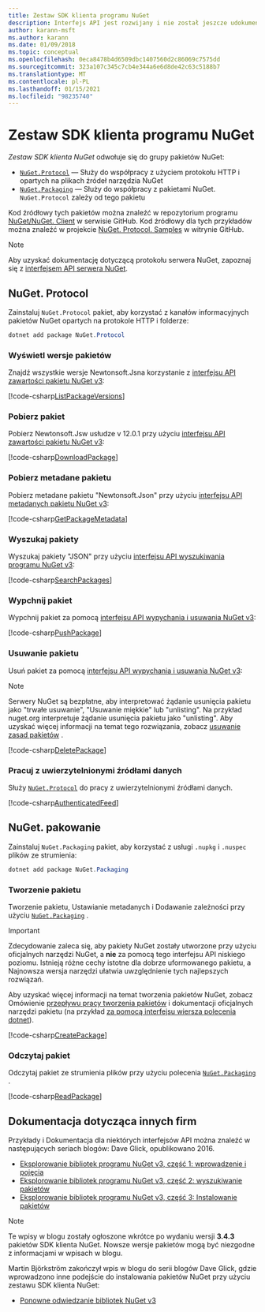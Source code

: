 ```yaml
---
title: Zestaw SDK klienta programu NuGet
description: Interfejs API jest rozwijany i nie został jeszcze udokumentowany, ale przykłady są dostępne w blogu Dave Glick.
author: karann-msft
ms.author: karann
ms.date: 01/09/2018
ms.topic: conceptual
ms.openlocfilehash: 0eca8478b4d6509dbc1407560d2c86069c7575dd
ms.sourcegitcommit: 323a107c345c7cb4e344a6e6d8de42c63c5188b7
ms.translationtype: MT
ms.contentlocale: pl-PL
ms.lasthandoff: 01/15/2021
ms.locfileid: "98235740"
---
```

# <a name="nuget-client-sdk"></a>Zestaw SDK klienta programu NuGet

*Zestaw SDK klienta NuGet* odwołuje się do grupy pakietów NuGet:

* [`NuGet.Protocol`](https://www.nuget.org/packages/NuGet.Protocol) — Służy do współpracy z użyciem protokołu HTTP i opartych na plikach źródeł narzędzia NuGet
* [`NuGet.Packaging`](https://www.nuget.org/packages/NuGet.Packaging) — Służy do współpracy z pakietami NuGet. `NuGet.Protocol` zależy od tego pakietu

Kod źródłowy tych pakietów można znaleźć w repozytorium programu [NuGet/NuGet. Client](https://github.com/NuGet/NuGet.Client) w serwisie GitHub.
Kod źródłowy dla tych przykładów można znaleźć w projekcie [NuGet. Protocol. Samples](https://github.com/NuGet/Samples/tree/master/NuGetProtocolSamples) w witrynie GitHub.

> [!Note]
> Aby uzyskać dokumentację dotyczącą protokołu serwera NuGet, zapoznaj się z [interfejsem API serwera NuGet](~/api/overview.md).

## <a name="nugetprotocol"></a>NuGet. Protocol

Zainstaluj `NuGet.Protocol` pakiet, aby korzystać z kanałów informacyjnych pakietów NuGet opartych na protokole HTTP i folderze:

```ps1
dotnet add package NuGet.Protocol
```

### <a name="list-package-versions"></a>Wyświetl wersje pakietów

Znajdź wszystkie wersje Newtonsoft.Jsna korzystanie z [interfejsu API zawartości pakietu NuGet v3](../api/package-base-address-resource.md#enumerate-package-versions):

[!code-csharp[ListPackageVersions](~/../nuget-samples/NuGetProtocolSamples/Program.cs?name=ListPackageVersions)]

### <a name="download-a-package"></a>Pobierz pakiet

Pobierz Newtonsoft.Jsw usłudze v 12.0.1 przy użyciu [interfejsu API zawartości pakietu NuGet v3](../api/package-base-address-resource.md):

[!code-csharp[DownloadPackage](~/../nuget-samples/NuGetProtocolSamples/Program.cs?name=DownloadPackage)]

### <a name="get-package-metadata"></a>Pobierz metadane pakietu

Pobierz metadane pakietu "Newtonsoft.Json" przy użyciu [interfejsu API metadanych pakietu NuGet v3](../api/registration-base-url-resource.md):

[!code-csharp[GetPackageMetadata](~/../nuget-samples/NuGetProtocolSamples/Program.cs?name=GetPackageMetadata)]

### <a name="search-packages"></a>Wyszukaj pakiety

Wyszukaj pakiety "JSON" przy użyciu [interfejsu API wyszukiwania programu NuGet v3](../api/search-query-service-resource.md):

[!code-csharp[SearchPackages](~/../nuget-samples/NuGetProtocolSamples/Program.cs?name=SearchPackages)]

### <a name="push-a-package"></a>Wypchnij pakiet

Wypchnij pakiet za pomocą [interfejsu API wypychania i usuwania NuGet v3](../api/package-publish-resource.md):

[!code-csharp[PushPackage](~/../nuget-samples/NuGetProtocolSamples/Program.cs?name=PushPackage)]

### <a name="delete-a-package"></a>Usuwanie pakietu

Usuń pakiet za pomocą [interfejsu API wypychania i usuwania NuGet v3](../api/package-publish-resource.md):

> [!Note]
> Serwery NuGet są bezpłatne, aby interpretować żądanie usunięcia pakietu jako "trwałe usuwanie", "Usuwanie miękkie" lub "unlisting".
> Na przykład nuget.org interpretuje żądanie usunięcia pakietu jako "unlisting". Aby uzyskać więcej informacji na temat tego rozwiązania, zobacz [usuwanie zasad pakietów](../nuget-org/policies/deleting-packages.md) .

[!code-csharp[DeletePackage](~/../nuget-samples/NuGetProtocolSamples/Program.cs?name=DeletePackage)]

### <a name="work-with-authenticated-feeds"></a>Pracuj z uwierzytelnionymi źródłami danych

Służy [`NuGet.Protocol`](https://www.nuget.org/packages/NuGet.Protocol) do pracy z uwierzytelnionymi źródłami danych.

[!code-csharp[AuthenticatedFeed](~/../nuget-samples/NuGetProtocolSamples/Program.cs?name=AuthenticatedFeed)]

## <a name="nugetpackaging"></a>NuGet. pakowanie

Zainstaluj `NuGet.Packaging` pakiet, aby korzystać z usługi `.nupkg` i `.nuspec` plików ze strumienia:

```ps1
dotnet add package NuGet.Packaging
```

### <a name="create-a-package"></a>Tworzenie pakietu

Tworzenie pakietu, Ustawianie metadanych i Dodawanie zależności przy użyciu [`NuGet.Packaging`](https://www.nuget.org/packages/NuGet.Packaging) .

> [!IMPORTANT]
> Zdecydowanie zaleca się, aby pakiety NuGet zostały utworzone przy użyciu oficjalnych narzędzi NuGet, a **nie** za pomocą tego interfejsu API niskiego poziomu. Istnieją różne cechy istotne dla dobrze uformowanego pakietu, a Najnowsza wersja narzędzi ułatwia uwzględnienie tych najlepszych rozwiązań.
> 
> Aby uzyskać więcej informacji na temat tworzenia pakietów NuGet, zobacz Omówienie [przepływu pracy tworzenia pakietów](../create-packages/overview-and-workflow.md) i dokumentacji oficjalnych narzędzi pakietu (na przykład [za pomocą interfejsu wiersza polecenia dotnet](../create-packages/creating-a-package-dotnet-cli.md)).

[!code-csharp[CreatePackage](~/../nuget-samples/NuGetProtocolSamples/Program.cs?name=CreatePackage)]

### <a name="read-a-package"></a>Odczytaj pakiet

Odczytaj pakiet ze strumienia plików przy użyciu polecenia [`NuGet.Packaging`](https://www.nuget.org/packages/NuGet.Packaging) .

[!code-csharp[ReadPackage](~/../nuget-samples/NuGetProtocolSamples/Program.cs?name=ReadPackage)]

## <a name="third-party-documentation"></a>Dokumentacja dotycząca innych firm

Przykłady i Dokumentacja dla niektórych interfejsów API można znaleźć w następujących seriach blogów: Dave Glick, opublikowano 2016.

- [Eksplorowanie bibliotek programu NuGet v3, część 1: wprowadzenie i pojęcia](http://daveaglick.com/posts/exploring-the-nuget-v3-libraries-part-1)
- [Eksplorowanie bibliotek programu NuGet v3, część 2: wyszukiwanie pakietów](http://daveaglick.com/posts/exploring-the-nuget-v3-libraries-part-2)
- [Eksplorowanie bibliotek programu NuGet v3, część 3: Instalowanie pakietów](http://daveaglick.com/posts/exploring-the-nuget-v3-libraries-part-3)

> [!Note]
> Te wpisy w blogu zostały ogłoszone wkrótce po wydaniu wersji **3.4.3** pakietów SDK klienta NuGet.
> Nowsze wersje pakietów mogą być niezgodne z informacjami w wpisach w blogu.

Martin Björkström zakończył wpis w blogu do serii blogów Dave Glick, gdzie wprowadzono inne podejście do instalowania pakietów NuGet przy użyciu zestawu SDK klienta NuGet:

- [Ponowne odwiedzanie bibliotek NuGet v3](https://martinbjorkstrom.com/posts/2018-09-19-revisiting-nuget-client-libraries)
